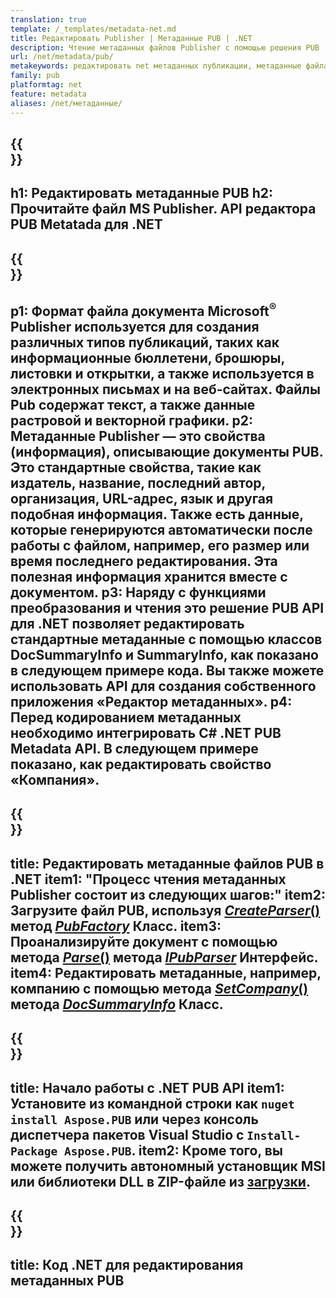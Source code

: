 ```yaml
---
translation: true
template: /_templates/metadata-net.md
title: Редактировать Publisher | Метаданные PUB | .NET
description: Чтение метаданных файлов Publisher с помощью решения PUB .NET API. Локальный .NET API предоставляет доступ к свойствам SummaryInfo и DocSummaryInfo.
url: /net/metadata/pub/
metakeywords: редактировать net метаданных публикации, метаданные файла публикации C#, редактор метаданных Publisher .net, читать метаданные файла публикации C#, читать метаданные публикации .net
family: pub
platformtag: net
feature: metadata
aliases: /net/метаданные/
---
```


{{<section banner>}}
---
h1: Редактировать метаданные PUB
h2: Прочитайте файл MS Publisher. API редактора PUB Metatada для .NET
---

{{<section overview>}}
---
p1: Формат файла документа Microsoft<sup>®</sup> Publisher используется для создания различных типов публикаций, таких как информационные бюллетени, брошюры, листовки и открытки, а также используется в электронных письмах и на веб-сайтах. Файлы Pub содержат текст, а также данные растровой и векторной графики.
p2: Метаданные Publisher — это свойства (информация), описывающие документы PUB. Это стандартные свойства, такие как издатель, название, последний автор, организация, URL-адрес, язык и другая подобная информация. Также есть данные, которые генерируются автоматически после работы с файлом, например, его размер или время последнего редактирования. Эта полезная информация хранится вместе с документом.
p3: Наряду с функциями преобразования и чтения это решение PUB API для .NET позволяет редактировать стандартные метаданные с помощью классов DocSummaryInfo и SummaryInfo, как показано в следующем примере кода. Вы также можете использовать API для создания собственного приложения «Редактор метаданных».
p4: Перед кодированием метаданных необходимо интегрировать C# .NET PUB Metadata API. В следующем примере показано, как редактировать свойство «Компания».
---

{{<section feature1>}}
---
title: Редактировать метаданные файлов PUB в .NET
item1: "Процесс чтения метаданных Publisher состоит из следующих шагов:"
item2: Загрузите файл PUB, используя [*CreateParser*()](https://reference.aspose.com/pub/net/aspose.pub/pubfactory/createparser/) метод [*PubFactory*](https://reference.aspose.com/pub/net/aspose.pub/pubfactory/) Класс.
item3: Проанализируйте документ с помощью метода [*Parse*()](https://reference.aspose.com/pub/net/aspose.pub/ipubparser/parse/) метода [*IPubParser*](https://reference.aspose.com/pub/net/aspose.pub/ipubparser/) Интерфейс.
item4: Редактировать метаданные, например, компанию с помощью метода [*SetCompany*()](https://reference.aspose.com/pub/net/aspose.pub/docsummaryinfo/setcompany/) метода [*DocSummaryInfo*](https://reference.aspose.com/pub/net/aspose.pub/docsummaryinfo/) Класс.
---

{{<section feature2>}}
---
title: Начало работы с .NET PUB API
item1: Установите из командной строки как ```nuget install Aspose.PUB``` или через консоль диспетчера пакетов Visual Studio с ```Install-Package Aspose.PUB```.
item2: Кроме того, вы можете получить автономный установщик MSI или библиотеки DLL в ZIP-файле из [загрузки](https://releases.aspose.com/pub/net/).
---

{{<section codeexample>}}
---
title: Код .NET для редактирования метаданных PUB
---